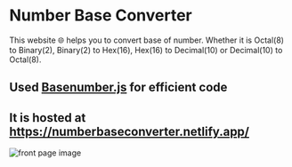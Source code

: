 # Number Base Converter

This website 🌐 helps you to convert base of number. Whether it is Octal(8) to Binary(2), Binary(2) to Hex(16), Hex(16) to Decimal(10) or Decimal(10) to Octal(8).
<h2>Used <a href="https://github.com/AlexSp3/Basenumber.js">Basenumber.js</a> for efficient code </h2>
<h2> It is hosted at <a href="https://numberbaseconverter.netlify.app/">https://numberbaseconverter.netlify.app/</a>
</h2>
<img src="https://user-images.githubusercontent.com/90763685/184211450-87891366-7def-4c6d-bfa2-b640c9bd2e0a.png" alt="front page image" />
